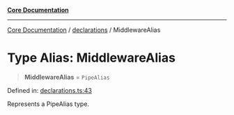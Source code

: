 [**Core Documentation**](../../README.md)

***

[Core Documentation](../../README.md) / [declarations](../README.md) / MiddlewareAlias

# Type Alias: MiddlewareAlias

> **MiddlewareAlias** = `PipeAlias`

Defined in: [declarations.ts:43](https://github.com/stonemjs/core/blob/b1f29857c7f1e529739f22d486494bed3b22d2c6/src/declarations.ts#L43)

Represents a PipeAlias type.
